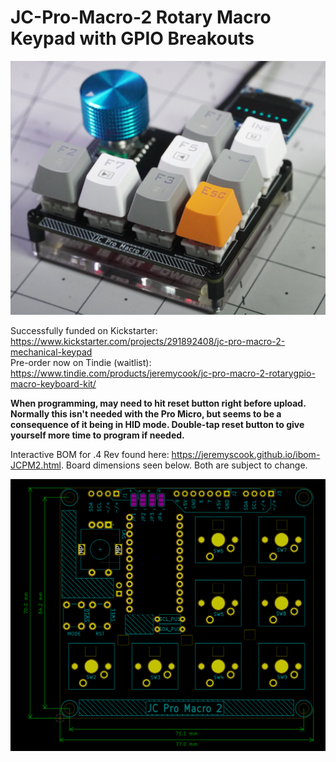 # JC-Pro-Macro-2 Rotary Macro Keypad with GPIO Breakouts

![image](JCPM2.jpg)

Successfully funded on Kickstarter: https://www.kickstarter.com/projects/291892408/jc-pro-macro-2-mechanical-keypad  
Pre-order now on Tindie (waitlist): https://www.tindie.com/products/jeremycook/jc-pro-macro-2-rotarygpio-macro-keyboard-kit/

**When programming, may need to hit reset button right before upload. Normally this isn't needed
with the Pro Micro, but seems to be a consequence of it being in HID mode. Double-tap reset button
to give yourself more time to program if needed.**

Interactive BOM for .4 Rev found here: https://jeremyscook.github.io/ibom-JCPM2.html. Board dimensions seen below.
Both are subject to change.


![image](dims.png)

